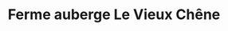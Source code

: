 ---
title: "Ferme auberge Le Vieux Chêne"
url: /castelnau-chalosse/ferme-auberge-le-vieux-chene/
shop: ferme
---